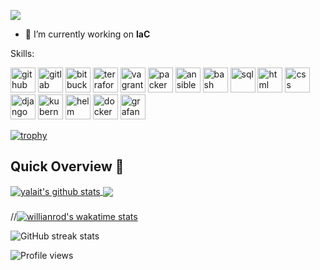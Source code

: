 ![](https://www.itprotoday.com/sites/itprotoday.com/files/styles/article_featured_retina/public/programming%20evolution.jpg?itok=WTj9-yNz)

- 🔭 I’m currently working on **IaC**

Skills: 

[<img src='https://github.com/yalait/yalait.github.io/blob/main/logos/github-svgrepo-com.svg' alt='github' height='40'>](https://github.com/yalait)
[<img src='https://github.com/yalait/yalait.github.io/blob/main/logos/gitlab-svgrepo-com.svg' alt='gitlab' height='40'>](https://gitlab.com/yalait)
[<img src='https://github.com/yalait/yalait.github.io/blob/origin/main/logos/bitbucket-svgrepo-com.svg' alt='bitbucket' height='40'>](https://bitbucket.org/yalait01/)
[<img src='https://github.com/yalait/yalait.github.io/blob/main/logos/terraform-icon-svgrepo-com.svg' alt='terraform' height='40'>](https://app.terraform.io/app/4technology/workspaces)
[<img src='https://github.com/yalait/yalait.github.io/blob/main/logos/vagrant-icon-svgrepo-com.svg' alt='vagrant' height='40'>](https://www.vagrantup.com/)
[<img src='https://github.com/yalait/yalait.github.io/blob/main/logos/packer-svgrepo-com.svg' alt='packer' height='40'>](hhttps://www.packer.io/)
[<img src='https://github.com/yalait/yalait.github.io/blob/main/logos/ansible-svgrepo-com.svg' alt='ansible' height='40'>](https://www.ansible.com/)
[<img src='https://github.com/yalait/yalait.github.io/blob/main/logos/bash-icon-svgrepo-com.svg' alt='bash' height='40'>](https://github.com/yalait)
[<img src='https://github.com/yalait/yalait.github.io/blob/main/logos/sql-svgrepo-com.svg' alt='sql' height='40'>](https://github.com/yalait)
[<img src='https://github.com/yalait/yalait.github.io/blob/main/logos/html-svgrepo-com.svg' alt='html' height='40'>](https://github.com/yalait)
[<img src='https://github.com/yalait/yalait.github.io/blob/main/logos/css-svgrepo-com.svg' alt='css' height='40'>](https://github.com/yalait)
[<img src='https://github.com/yalait/yalait.github.io/blob/main/logos/django-icon-svgrepo-com.svg' alt='django' height='40'>](https://www.djangoproject.com/)
[<img src='https://github.com/yalait/yalait.github.io/blob/main/logos/kubernetes-svgrepo-com.svg' alt='kubernetes' height='40'>](https://github.com/yalait)
[<img src='https://github.com/yalait/yalait.github.io/blob/main/logos/helm-svgrepo-com.svg' alt='helm' height='40'>](https://github.com/yalait)
[<img src='https://github.com/yalait/yalait.github.io/blob/main/logos/docker-svgrepo-com.svg' alt='docker' height='40'>](https://hub.docker.com/u/yagami1l)
[<img src='https://github.com/yalait/yalait.github.io/blob/main/logos/grafana-svgrepo-com.svg' alt='grafana' height='40'>](https://github.com/yalait)

[![trophy](https://github-profile-trophy.vercel.app/?username=yalait&theme=monokai&row=1)](https://github.com/yalait/)

## Quick Overview 📝
    
<a href="https://github.com/yalait/github-readme-stats">
  <img align="center" src="https://github-readme-stats.anuraghazra1.vercel.app/api?username=yalait&show_icons=true&include_all_commits=true&theme=shades-of-purple" alt="yalait's github stats" />
</a>
<a href="https://github.com/yalait/github-readme-stats">
 
  <img align="center" src="https://github-readme-stats.anuraghazra1.vercel.app/api/top-langs/?username=yalait&layout=compact&theme=shades-of-purple" />
</a>

###

//[![willianrod's wakatime stats](https://github-readme-stats.vercel.app/api/wakatime?username=yalait)](https://github.com/anuraghazra/github-readme-stats)

![GitHub streak stats](https://github-readme-streak-stats.herokuapp.com/?user=yalait)

![Profile views](https://gpvc.arturio.dev/yalait)
